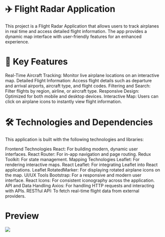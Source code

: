# ✈️ Flight Radar Application

This project is a Flight Radar Application that allows users to track airplanes in real time and access detailed flight information. The app provides a dynamic map interface with user-friendly features for an enhanced experience.

# 🚀 Key Features

Real-Time Aircraft Tracking: Monitor live airplane locations on an interactive map.
Detailed Flight Information: Access flight details such as departure and arrival airports, aircraft type, and flight codes.
Filtering and Search: Filter flights by region, airline, or aircraft type.
Responsive Design: Optimized for both mobile and desktop devices.
Interactive Map: Users can click on airplane icons to instantly view flight information.

# 🛠️ Technologies and Dependencies

This application is built with the following technologies and libraries:

Frontend Technologies
React: For building modern, dynamic user interfaces.
React Router: For in-app navigation and page routing.
Redux Toolkit: For state management.
Mapping Technologies
Leaflet: For rendering interactive maps.
React Leaflet: For integrating Leaflet into React applications.
Leaflet RotatedMarker: For displaying rotated airplane icons on the map.
UI/UX Tools
Bootstrap: For a responsive and modern user interface.
React Icons: For consistent iconography across the application.
API and Data Handling
Axios: For handling HTTP requests and interacting with APIs.
RESTful API: To fetch real-time flight data from external providers.

# Preview

![](./public/ScreenRecording2024-12-22at15.47.34-ezgif.com-video-to-gif-converter.gif)
